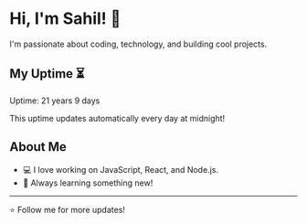 # Hi, I'm Sahil! 👋

I'm passionate about coding, technology, and building cool projects.

## My Uptime ⏳
Uptime: 21 years 9 days

This uptime updates automatically every day at midnight!

## About Me
- 💻 I love working on JavaScript, React, and Node.js.
- 🎯 Always learning something new!

---

⭐️ Follow me for more updates!
